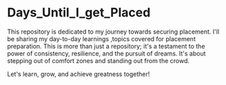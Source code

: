 # Days_Until_I_get_Placed
This repository is dedicated to my journey towards securing  placement. I'll be sharing my day-to-day learnings ,topics covered for placement preparation. This is more than just a repository; it's a testament to the power of consistency, resilience, and the pursuit of dreams. It's about stepping out of comfort zones and standing out from the crowd.

 Let's learn, grow, and achieve greatness together!
